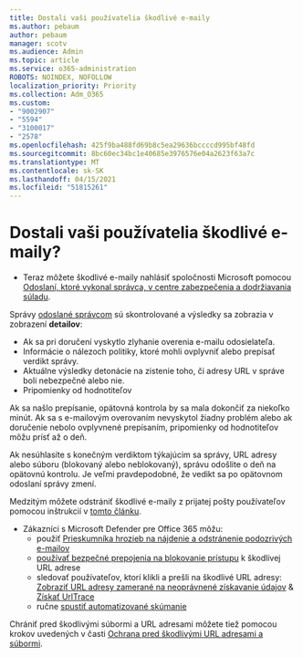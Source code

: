 ```yaml
---
title: Dostali vaši používatelia škodlivé e-maily
ms.author: pebaum
author: pebaum
manager: scotv
ms.audience: Admin
ms.topic: article
ms.service: o365-administration
ROBOTS: NOINDEX, NOFOLLOW
localization_priority: Priority
ms.collection: Adm_O365
ms.custom:
- "9002907"
- "5594"
- "3100017"
- "2578"
ms.openlocfilehash: 425f9ba488fd69b8c5ea29636bccccd995bf48fd
ms.sourcegitcommit: 8bc60ec34bc1e40685e3976576e04a2623f63a7c
ms.translationtype: MT
ms.contentlocale: sk-SK
ms.lasthandoff: 04/15/2021
ms.locfileid: "51815261"
---
```

# <a name="did-your-users-receive-malicious-email"></a>Dostali vaši používatelia škodlivé e-maily?

- Teraz môžete škodlivé e-maily nahlásiť spoločnosti Microsoft pomocou [Odoslaní, ktoré vykonal správca, v centre zabezpečenia a dodržiavania súladu](https://sip.protection.office.com/reportsubmission).

Správy [odoslané správcom](https://sip.protection.office.com/reportsubmission) sú skontrolované a výsledky sa zobrazia v zobrazení **detailov**:

- Ak sa pri doručení vyskytlo zlyhanie overenia e-mailu odosielateľa.
- Informácie o nálezoch politiky, ktoré mohli ovplyvniť alebo prepísať verdikt správy.
- Aktuálne výsledky detonácie na zistenie toho, či adresy URL v správe boli nebezpečné alebo nie.
- Pripomienky od hodnotiteľov

Ak sa našlo prepísanie, opätovná kontrola by sa mala dokončiť za niekoľko minút. Ak sa s e-mailovým overovaním nevyskytol žiadny problém alebo ak doručenie nebolo ovplyvnené prepísaním, pripomienky od hodnotiteľov môžu prísť až o deň.

Ak nesúhlasíte s konečným verdiktom týkajúcim sa správy, URL adresy alebo súboru (blokovaný alebo neblokovaný), správu odošlite o deň na opätovnú kontrolu. Je veľmi pravdepodobné, že vedikt sa po opätovnom odoslaní správy zmení.

Medzitým môžete odstrániť škodlivé e-maily z prijatej pošty používateľov pomocou inštrukcií v [tomto článku](https://docs.microsoft.com/microsoft-365/compliance/search-for-and-delete-messages-in-your-organization).

- Zákazníci s Microsoft Defender pre Office 365 môžu:
    - použiť [Prieskumníka hrozieb na nájdenie a odstránenie podozrivých e-mailov](https://docs.microsoft.com/microsoft-365/security/office-365-security/investigate-malicious-email-that-was-delivered)
    - [používať bezpečné prepojenia na blokovanie prístupu](https://docs.microsoft.com/microsoft-365/security/office-365-security/atp-safe-links) k škodlivej URL adrese
    - sledovať používateľov, ktorí klikli a prešli na škodlivé URL adresy: [Zobraziť URL adresy zamerané na neoprávnené získavanie údajov](https://docs.microsoft.com/microsoft-365/security/office-365-security/threat-explorer) & [Získať UrlTrace](https://docs.microsoft.com/powershell/module/exchange/get-urltrace)
    - ručne [spustiť automatizované skúmanie](https://docs.microsoft.com/microsoft-365/security/office-365-security/automated-investigation-response-office)

Chrániť pred škodlivými súbormi a URL adresami môžete tiež pomocou krokov uvedených v časti [Ochrana pred škodlivými URL adresami a súbormi](https://docs.microsoft.com/microsoft-365/security/office-365-security/protect-against-threats).